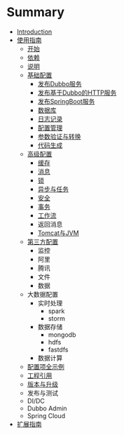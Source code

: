 # Summary

* [Introduction](README.md)
* [使用指南](user/README.md)
    * [开始](user/GET_START.md)
    * [依赖](user/DE_ON.md)
    * [说明](user/FAREMWORK.md)
    * [基础配置](user/basic/README.md)
        * [发布Dubbo服务](user/basic/DUBBO.md)
        * [发布基于Dubbo的HTTP服务](user/basic/DUBBOX.md)
        * [发布SpringBoot服务](user/basic/SPRINGBOOT.md)
        * [数据库](user/basic/DATABASE.md)
        * [日志记录](user/basic/LOGGER.md)
        * [配置管理](user/basic/CONFIG.md)
        * [参数验证与转换](user/basic/PARAMS.md)
        * [代码生成](user/basic/GEN.md)
    * [高级配置](user/sc/README.md)
        * [缓存](user/sc/CACHE.md)
        * [消息](user/sc/MQ.md)
        * [锁](user/sc/LOCK.md)
        * [异步与任务](user/sc/ASYNC_TASK.md)
        * [安全](user/sc/SECURITY.md)
        * [事务](user/sc/TRANSACTIONAL.md)
        * [工作流](user/sc/ACTIVIT.md)
        * 返回消息
        * [Tomcat与JVM](user/sc/TOMCAT_JVM.md)
    * [第三方配置](user/e3/README.md)
        * 监控
        * 阿里
        * 腾讯
        * 文件
        * 数据
    * 大数据配置
        * 实时处理
          * spark
          * storm
        * 数据存储
          * mongodb
          * hdfs
          * fastdfs
        * 数据计算
    * [配置项全示例](user/ALL_CONFIG.md)
    * [工程引用]()
    * [版本与升级](user/VERSION.md)
    * 发布与测试
    * DI/DC
    * Dubbo Admin
    * Spring Cloud
* [扩展指南](dev/README.md)

